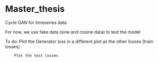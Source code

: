 # Master_thesis
 Cycle GAN for timeseries data
 
 For now, we use fake data (sine and cosine data) to test the model
 
 To do: Plot the Generator loss in a different plot as the other losses [train losses]
 
        Plot the test losses
 	

